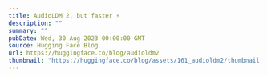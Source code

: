 ```yaml
---
title: AudioLDM 2, but faster ⚡️
description: ""
summary: ""
pubDate: Wed, 30 Aug 2023 00:00:00 GMT
source: Hugging Face Blog
url: https://huggingface.co/blog/audioldm2
thumbnail: "https://huggingface.co/blog/assets/161_audioldm2/thumbnail.png"
---
```


